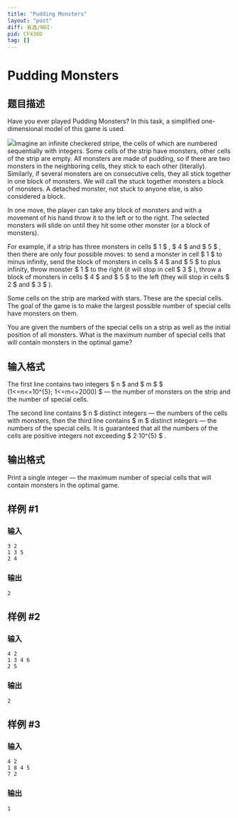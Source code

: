 ```yaml
---
title: "Pudding Monsters"
layout: "post"
diff: 省选/NOI-
pid: CF436D
tag: []
---
```


# Pudding Monsters

## 题目描述

Have you ever played Pudding Monsters? In this task, a simplified one-dimensional model of this game is used.

 ![](https://cdn.luogu.com.cn/upload/vjudge_pic/CF436D/cac747e35122b81f9dbf605774cf18b365c5306d.png)Imagine an infinite checkered stripe, the cells of which are numbered sequentially with integers. Some cells of the strip have monsters, other cells of the strip are empty. All monsters are made of pudding, so if there are two monsters in the neighboring cells, they stick to each other (literally). Similarly, if several monsters are on consecutive cells, they all stick together in one block of monsters. We will call the stuck together monsters a block of monsters. A detached monster, not stuck to anyone else, is also considered a block.

In one move, the player can take any block of monsters and with a movement of his hand throw it to the left or to the right. The selected monsters will slide on until they hit some other monster (or a block of monsters).

For example, if a strip has three monsters in cells $ 1 $ , $ 4 $ and $ 5 $ , then there are only four possible moves: to send a monster in cell $ 1 $ to minus infinity, send the block of monsters in cells $ 4 $ and $ 5 $ to plus infinity, throw monster $ 1 $ to the right (it will stop in cell $ 3 $ ), throw a block of monsters in cells $ 4 $ and $ 5 $ to the left (they will stop in cells $ 2 $ and $ 3 $ ).

Some cells on the strip are marked with stars. These are the special cells. The goal of the game is to make the largest possible number of special cells have monsters on them.

You are given the numbers of the special cells on a strip as well as the initial position of all monsters. What is the maximum number of special cells that will contain monsters in the optimal game?

## 输入格式

The first line contains two integers $ n $ and $ m $ $ (1<=n<=10^{5}; 1<=m<=2000) $ — the number of monsters on the strip and the number of special cells.

The second line contains $ n $ distinct integers — the numbers of the cells with monsters, then the third line contains $ m $ distinct integers — the numbers of the special cells. It is guaranteed that all the numbers of the cells are positive integers not exceeding $ 2·10^{5} $ .

## 输出格式

Print a single integer — the maximum number of special cells that will contain monsters in the optimal game.

## 样例 #1

### 输入

```
3 2
1 3 5
2 4

```

### 输出

```
2

```

## 样例 #2

### 输入

```
4 2
1 3 4 6
2 5

```

### 输出

```
2

```

## 样例 #3

### 输入

```
4 2
1 8 4 5
7 2

```

### 输出

```
1

```

